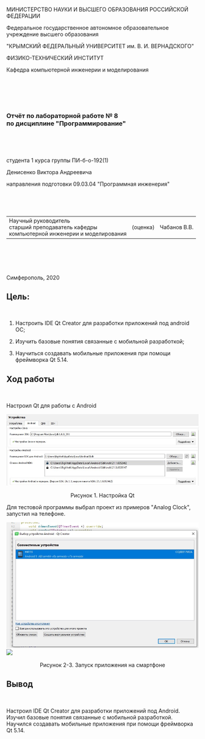 
МИНИСТЕРСТВО НАУКИ  И ВЫСШЕГО ОБРАЗОВАНИЯ РОССИЙСКОЙ ФЕДЕРАЦИИ  


Федеральное государственное автономное образовательное учреждение высшего образования  


"КРЫМСКИЙ ФЕДЕРАЛЬНЫЙ УНИВЕРСИТЕТ им. В. И. ВЕРНАДСКОГО"  


ФИЗИКО-ТЕХНИЧЕСКИЙ ИНСТИТУТ  


Кафедра компьютерной инженерии и моделирования


<br/><br/>


​


### Отчёт по лабораторной работе № 8<br/> по дисциплине "Программирование"


<br/>


​


студента 1 курса группы ПИ-б-о-192(1) 

Денисенко Виктора Андреевича


направления подготовки 09.03.04 "Программная инженерия"  


<br/>


​


<table>


<tr><td>Научный руководитель<br/> старший преподаватель кафедры<br/> компьютерной инженерии и моделирования</td>


<td>(оценка)</td>


<td>Чабанов В.В.</td>


</tr>


</table>


<br/><br/>


​


Симферополь, 2020

<h2><b>Цель:</b></h2><br/>

1. Настроить IDE Qt Creator для разработки приложений под android ОС;

2. Изучить базовые понятия связанные с мобильной разработкой;

3. Научиться создавать мобильные приложения при помощи фреймворка Qt 5.14.

<h2><b>Ход работы</b></h2><br/>

Настроил Qt для работы с Android

<img src="images/1.jpg">
<p align="center">Рисунок 1. Настройка Qt</p>

Для тестовой программы выбрал проект из примеров "Analog Clock", запустил на телефоне.


<img src="images/2.jpg">
<img src="images/3.jpg">
<p align="center">Рисунок 2-3. Запуск приложения на смартфоне</p>

<h2><b>Вывод</b></h2><br/>
<p>Настроил IDE Qt Creator для разработки приложений под Android. Изучил базовые понятия связанные с мобильной разработкой. Научился создавать мобильные приложения при помощи фреймворка Qt 5.14.</p>
